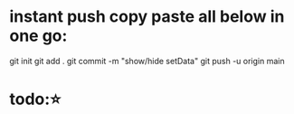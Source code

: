 # instant push copy paste all below in one go:

git init
git add .
git commit -m "show/hide setData"
git push -u origin main

# todo:⭐️
